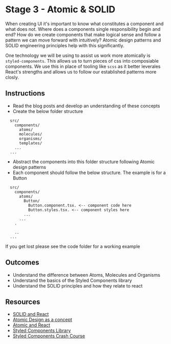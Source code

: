 # Stage 3 - Atomic & SOLID

When creating UI it's important to know what constitutes a component and what does not. Where does a components single responsibility begin and end? How do we create components that make logical sense and follow a pattern we can move forward with intuitively? Atomic design patterns and SOLID engineering principles help with this significantly.

One technology we will be using to assist us work more atomically is `styled-components`. This allows us to turn pieces of css into composiable components. We use this in place of tooling like `scss` as it better leverales React's strengths and allows us to follow our established patterns more closly. 

## Instructions

- Read the blog posts and develop an understanding of these concepts
- Create the below folder structure

```
  src/
    components/
      atoms/
      molecules/
      organisms/
      templates/
    ...
  ...
```

- Abstract the components into this folder structure following Atomic design patterns
- Each component should follow the below structure. The example is for a Button
```
  src/
    components/
      atoms/
        Button/
          Button.component.tsx. <-- component code here
          Button.styles.tsx. <-- component styles here
        ...
      ...
    .
    
    ..
  ...
```

If you get lost please see the code folder for a working example

## Outcomes

- Understand the difference between Atoms, Molecules and Organisms
- Understand the  basics of the Styled Components library
- Understand the SOLID principles and how they relate to react

## Resources

- [SOLID and React](https://medium.com/@jaymykels69/s-o-l-i-d-principles-with-react-cd43fc93b1be)
- [Atomic Design as a concept](https://bradfrost.com/blog/post/atomic-web-design/)
- [Atomic and React](https://blog.usejournal.com/thinking-about-react-atomically-608c865d2262)
- [Styled Components Library](https://styled-components.com/)
- [Styled Components Crash Course](https://www.youtube.com/watch?v=syqw5UJrfoc)
